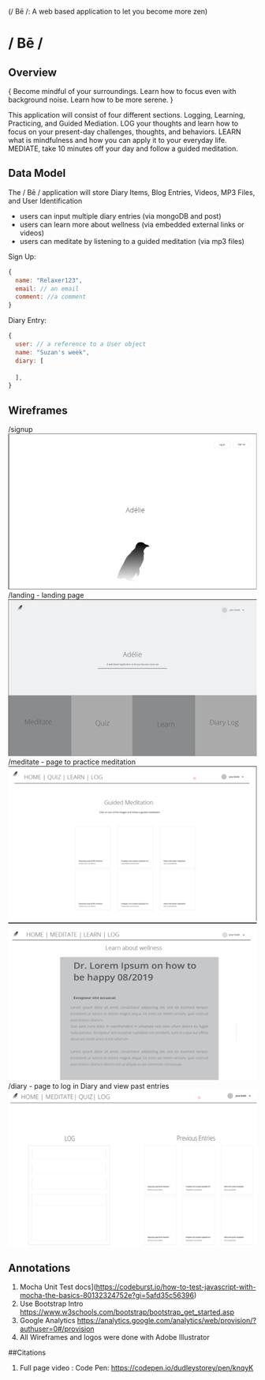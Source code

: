 (/ Bē /: A web based application to let you become more zen)

# / Bē /

## Overview
{ Become mindful of your surroundings. Learn how to focus even with background noise. Learn how to be more serene. }

This application will consist of four different sections. Logging, Learning, Practicing, and Guided Mediation.  LOG your thoughts and learn how to focus on your present-day challenges, thoughts, and behaviors. LEARN what is mindfulness and how you can apply it to your everyday life. MEDIATE, take 10 minutes off your day and follow a guided meditation.


## Data Model

The / Bē / application will store Diary Items, Blog Entries, Videos, MP3 Files, and User Identification

* users can input multiple diary entries (via mongoDB and post)
* users can learn more about wellness (via embedded external links or videos)
* users can meditate by listening to a guided meditation (via mp3 files)


Sign Up:

```javascript
{
  name: "Relaxer123",
  email: // an email
  comment: //a comment
}
```

Diary Entry:

```javascript
{
  user: // a reference to a User object
  name: "Suzan's week",
  diary: [

  ],
}
```




## Wireframes
/signup
![signup](documentation/sign.png)
/landing - landing page
![landing](documentation/land.png)
/meditate - page to practice meditation
![meditate](documentation/guided.png)
![learn](documentation/llearn.png)
/diary - page to log in Diary and view past entries
![signup](documentation/log.png)




## Annotations

1. Mocha Unit Test docs](https://codeburst.io/how-to-test-javascript-with-mocha-the-basics-80132324752e?gi=5afd35c56396)
2. Use Bootstrap Intro https://www.w3schools.com/bootstrap/bootstrap_get_started.asp
3. Google Analytics https://analytics.google.com/analytics/web/provision/?authuser=0#/provision
4. All Wireframes and logos were done with Adobe Illustrator

##Citations
1. Full page video : Code Pen: https://codepen.io/dudleystorey/pen/knqyK
